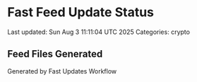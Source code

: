 # Fast Feed Update Status
Last updated: Sun Aug  3 11:11:04 UTC 2025
Categories: crypto

## Feed Files Generated

Generated by Fast Updates Workflow
